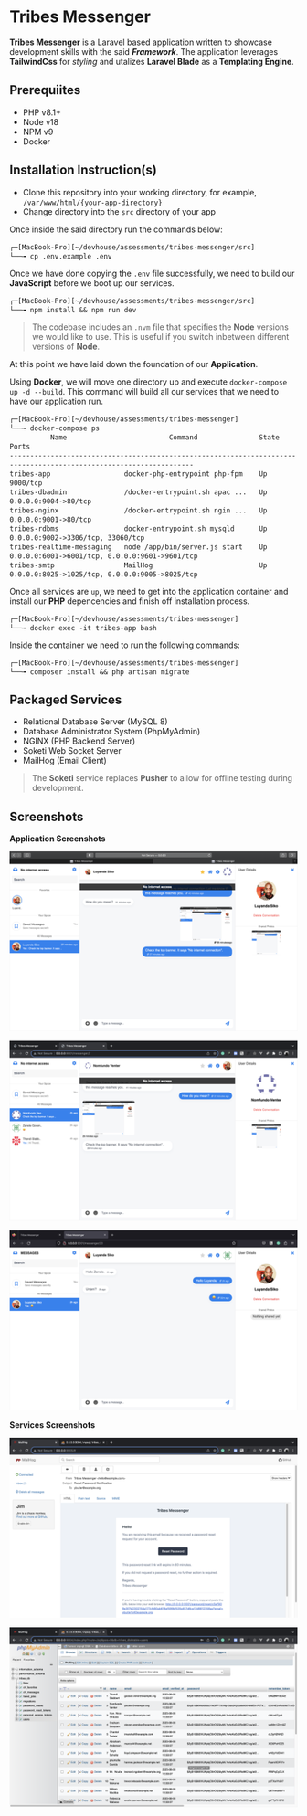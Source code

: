 # Tribes Messenger #

**Tribes Messenger** is a Laravel based application written to showcase development 
skills with the said ***Framework***. The application leverages **TailwindCss** for 
*styling* and utalizes **Laravel Blade** as a **Templating Engine**. 

## Prerequiites ##

- PHP v8.1+
- Node v18
- NPM v9
- Docker

## Installation Instruction(s) ##

- Clone this repository into your working directory, for example, `/var/www/html/{your-app-directory}`
- Change directory into the `src` directory of your app

Once inside the said directory run the commands below:

```cli
┌─[MacBook-Pro][~/devhouse/assessments/tribes-messenger/src]
└──╼ cp .env.example .env
```

Once we have done copying the `.env` file successfully, we need to build our **JavaScript** before 
we boot up our services.

```cli
┌─[MacBook-Pro][~/devhouse/assessments/tribes-messenger/src]
└──╼ npm install && npm run dev
```

> The codebase includes an `.nvm` file that specifies the **Node** versions we 
> would like to use. This is useful if you switch inbetween different versions of **Node**.

At this point we have laid down the foundation of our **Application**.

Using **Docker**, we will move one directory up and execute `docker-compose up -d --build`. 
This command will build all our services that we need to have our application run.

```cli
┌─[MacBook-Pro][~/devhouse/assessments/tribes-messenger]
└──╼ docker-compose ps
          Name                         Command               State                       Ports
-------------------------------------------------------------------------------------------------------------------
tribes-app                  docker-php-entrypoint php-fpm    Up      9000/tcp
tribes-dbadmin              /docker-entrypoint.sh apac ...   Up      0.0.0.0:9004->80/tcp
tribes-nginx                /docker-entrypoint.sh ngin ...   Up      0.0.0.0:9001->80/tcp
tribes-rdbms                docker-entrypoint.sh mysqld      Up      0.0.0.0:9002->3306/tcp, 33060/tcp
tribes-realtime-messaging   node /app/bin/server.js start    Up      0.0.0.0:6001->6001/tcp, 0.0.0.0:9601->9601/tcp
tribes-smtp                 MailHog                          Up      0.0.0.0:8025->1025/tcp, 0.0.0.0:9005->8025/tcp

```

Once all services are `up`, we need to get into the application container and install our **PHP** depencencies 
and finish off installation process.

```cli
┌─[MacBook-Pro][~/devhouse/assessments/tribes-messenger]
└──╼ docker exec -it tribes-app bash
```

Inside the container we need to run the following commands:

```cli
┌─[MacBook-Pro][~/devhouse/assessments/tribes-messenger]
└──╼ composer install && php artisan migrate
```

## Packaged Services ##

- Relational Database Server (MySQL 8)
- Database Administrator System (PhpMyAdmin)
- NGINX (PHP Backend Server)
- Soketi Web Socket Server
- MailHog (Email Client)

> The **Soketi** service replaces **Pusher** to allow for offline testing during development.

## Screenshots ##

**Application Screenshots**

!["Chat 1"](docs/images/Screenshot20230808_1.png)

!["Chat 2"](docs/images/Screenshot20230808_2.png)

!["Chat 3"](docs/images/Screenshot20230808_3.png)

**Services Screenshots**

!["MailHog"](docs/images/Screenshot20230808_4.png)

![ "PHPMyAdmin"](docs/images/Screenshot20230808_5.png)


